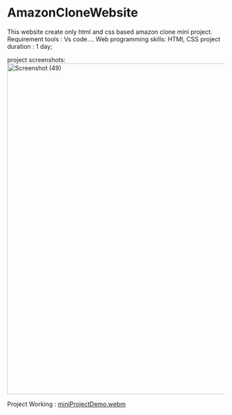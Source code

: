 # AmazonCloneWebsite

This website create only html and css based amazon clone mini project.
Requirement tools : Vs code....
Web programming skills: HTMl, CSS
project duration : 1 day;

project screenshots: 
<img width="1366" height="768" alt="Screenshot (49)" src="https://github.com/user-attachments/assets/1ad00cfa-807e-4a30-a082-c225eacb6b44" />

Project Working : 
[miniProjectDemo.webm](https://github.com/user-attachments/assets/0fb76e9f-3636-47cb-aab9-ef2959a8aa36)

